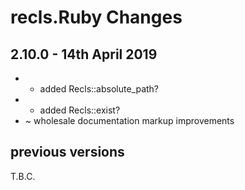 # **recls.Ruby** Changes

## 2.10.0 - 14th April 2019

* + added Recls::absolute_path?
* + added Recls::exist?
* ~ wholesale documentation markup improvements


## previous versions

T.B.C.


